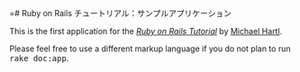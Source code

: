 =# Ruby on Rails チュートリアル：サンプルアプリケーション

This is the first application for the
[*Ruby on Rails Tutorial*](http://railstutorial.jp/)
by [Michael Hartl](http://michaelhartl.com/).


Please feel free to use a different markup language if you do not plan to run
<tt>rake doc:app</tt>.
